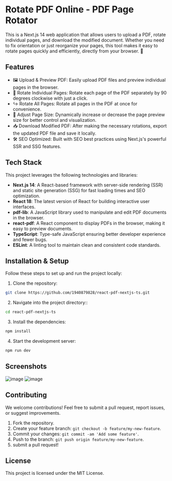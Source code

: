 # Rotate PDF Online - PDF Page Rotator

This is a Next.js 14 web application that allows users to upload a PDF, rotate individual pages, and download the modified document. Whether you need to fix orientation or just reorganize your pages, this tool makes it easy to rotate pages quickly and efficiently, directly from your browser. 🚀

## Features
 - 🖼 Upload & Preview PDF: Easily upload PDF files and preview individual pages in the browser.
 - 🔄 Rotate Individual Pages: Rotate each page of the PDF separately by 90 degrees clockwise with just a click.
 - ↪️ Rotate All Pages: Rotate all pages in the PDF at once for convenience.
 - 📏 Adjust Page Size: Dynamically increase or decrease the page preview size for better control and visualization.
 - 📥 Download Modified PDF: After making the necessary rotations, export the updated PDF file and save it locally.
 - 🛠 SEO Optimized: Built with SEO best practices using Next.js's powerful SSR and SSG features.

## Tech Stack
This project leverages the following technologies and libraries:

 - **Next.js 14**: A React-based framework with server-side rendering (SSR) and static site generation (SSG) for fast loading times and SEO optimization.
 - **React 18**: The latest version of React for building interactive user interfaces.
 - **pdf-lib**: A JavaScript library used to manipulate and edit PDF documents in the browser.
 - **react-pdf**: A React component to display PDFs in the browser, making it easy to preview documents.
 - **TypeScript**: Type-safe JavaScript ensuring better developer experience and fewer bugs.
 - **ESLint**: A linting tool to maintain clean and consistent code standards.

## Installation & Setup
Follow these steps to set up and run the project locally:

1. Clone the repository:
```bash
git clone https://github.com/1940879828/react-pdf-nextjs-ts.git
```

2. Navigate into the project directory::
```bash
cd react-pdf-nextjs-ts
```

3. Install the dependencies:
```bash
npm install
```

4. Start the development server:
```bash
npm run dev
```

## Screenshots

![image](https://github.com/user-attachments/assets/c53a0947-d43b-4285-a1f7-89bd2f765b23)
![image](https://github.com/user-attachments/assets/ca7a15b7-e850-4a14-b5ef-eb6fffa66727)

## Contributing
We welcome contributions! Feel free to submit a pull request, report issues, or suggest improvements.

1. Fork the repository.
2. Create your feature branch: `git checkout -b feature/my-new-feature`.
3. Commit your changes: `git commit -am 'Add some feature'`.
4. Push to the branch: `git push origin feature/my-new-feature`.
5. submit a pull request!

## License
This project is licensed under the MIT License.
